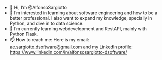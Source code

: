- 👋 Hi, I’m @AlfonsoSargiotto
- 👀 I’m interested in learning about software engineering and how to be a better professional. I also want to expand my knowledge, specially in Python,  and dive in to data science. 
- 🌱 I’m currently learning webdevelopment and RestAPI, mainly with Python Flask.
- 📫 How to reach me: Here is my email: ae.sargiotto.dsoftware@gmail.com and my LinkedIn profile: https://www.linkedin.com/in/alfonsosargiotto-dsoftware/

